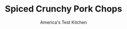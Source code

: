 ---
layout: ../../layouts/MarkdownPostLayout.astro
title: Spiced Crunchy Pork Chops
author: America's Test Kitchen
pubDate: 2023-03-15
description: "Boring chops can make weeknight dinners a drag. We set out to create an easy recipe for juicy chops with serious punch—and crunch."
image_url: https://res.cloudinary.com/hksqkdlah/image/upload/ar_1:1,c_fill,dpr_2.0,f_auto,fl_lossy.progressive.strip_profile,g_faces:auto,q_auto:low,w_344/43839-sfs-spiced-fried-pork-chops-45
tags: ["Main Courses","Pork"]
calories: 3065
protein: 35
carbohydrates: 31
fats: 
fiber: 2
ingredients: ["4 (5- to 7-ounce), bone-in pork rib chops, ½ inch thick, trimmed","3/4 cups, all-purpose flour","3 , large eggs","1 cup, panko bread crumbs","1 tablespoon, kosher salt","1 tablespoon, pepper","1 tablespoon, ground coriander","1 tablespoon, dry mustard","1 teaspoon, cayenne pepper","1 cup, vegetable oil, for frying",", Lemon wedges"]
serves: 4
time: "45 minutes"
instructions: ["Set wire rack in rimmed baking sheet and line half of rack with triple layer of paper towels. Pat chops dry with separate paper towels.","Place flour in shallow dish. Lightly beat eggs in second shallow dish. Combine panko, salt, pepper, coriander, mustard, and cayenne in third shallow dish.","Working with 1 chop at a time, dredge chops in flour, shaking off excess; dip in eggs, allowing excess to drip off; then coat with panko mixture, pressing gently to adhere. Transfer chops to large plate.","Heat oil in 12-inch nonstick skillet over medium-high heat to 350 degrees. Add 2 chops and cook until golden brown on first side, 2 to 3 minutes. (Adjust burner, if necessary, to maintain oil temperature between 325 and 350 degrees.) Using 2 spatulas, gently flip chops; continue to cook until golden brown on second side and meat registers 140 degrees, 2 to 3 minutes longer.","Transfer chops to paper towel—lined side of prepared wire rack and let drain for 15 seconds on each side, then move to unlined side of rack. Return oil to 350 degrees and repeat with remaining 2 chops. Serve with lemon wedges."]
nutrition: ["576 mg Potassium","388 mg Phosphorus","99 mg Calcium","3 mg Iron","55 mg Magnesium","677 mg Sodium","3 mg Zinc","55 g Fat","10 mg Niacin (B3)","34 g Monounsaturated","9 g Polyunsaturated","1 mg Vitamin C","1 µg Vitamin D","227 mg Cholesterol","7 g Saturated","2 g Fiber","36 µg Folic acid","27 µg Folate (food)","3 µg Vitamin K","122 g Water","31 g Carbs","89 µg Folate equivalent (total)","35 g Protein","9 mg Vitamin E","1 µg Vitamin B12","72 µg Vitamin A","766 kcal Energy","3065 calories"]
notes: "Use pork chops that measure no more than ½ inch thick in this recipe to ensure that the meat cooks through before the breading begins to burn. If you can find only chops that are slightly thicker than ½ inch, gently pound the meat thin with a meat pounder, taking care not to crush the bones. Using two spatulas rather than tongs to flip the chops helps the coating stay intact."
---